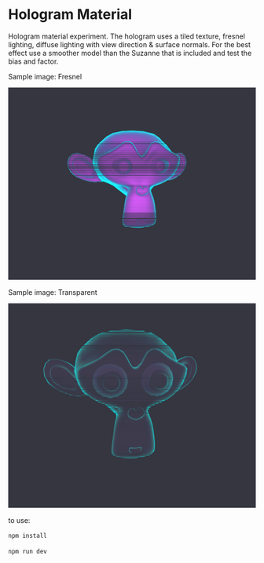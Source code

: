 # Hologram Material
Hologram material experiment. The hologram uses a tiled texture, fresnel lighting, diffuse lighting with view direction & surface normals. For the best effect use a smoother model than the Suzanne that is included and test the bias and factor.

Sample image: Fresnel

![Fresnel Demo](https://github.com/otanodesignco/Hologram-Material/blob/main/fresnel.png?raw=true)

Sample image: Transparent

![Fresnel Demo](https://github.com/otanodesignco/Hologram-Material/blob/main/transparent.png?raw=true)

to use:

```
npm install

npm run dev
```

